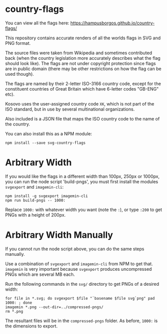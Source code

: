 country-flags
=============

You can view all the flags here: https://hampusborgos.github.io/country-flags/

This repository contains accurate renders of all the worlds flags in SVG and PNG format.

The source files were taken from Wikipedia and sometimes contributed back
(when the country legislation more accurately describes what the flag should
look like). The flags are not under copyright protection since flags are in public
domain (there may be other restrictions on how the flag can be used though).

The flags are named by their 2-letter ISO-3166 country code, except for the
constituent countries of Great Britain which have 6-letter codes "GB-ENG" etc).

Kosovo uses the user-assigned country code `XK`, which is not part of the ISO standard, but in use by several multinational organizations.

Also included is a JSON file that maps the ISO country code to the name of the
country.

You can also install this as a NPM module:

    npm install --save svg-country-flags

Arbitrary Width
===============

If you would like the flags in a different width than 100px, 250px or 1000px,
you can run the node script 'build-pngs', you must first install the modules `svgexport` and `imagemin-cli`:

    npm install -g svgexport imagemin-cli
    npm run build-pngs -- 1000:

Replace `1000:` with whatever width you want (note the `:`), or type `:200` to get
PNGs with a height of 200px.

Arbitrary Width Manually
========================

If you cannot run the node script above, you can do the same steps manually.

Use a combination of `svgexport` and `imagemin-cli` from NPM to get that.
`imagemin` is very important because `svgexport` produces uncompressed PNGs which are several MB each.

Run the following commands in the `svg/` directory to get PNGs of a desired width:

    for file in *.svg; do svgexport $file "`basename $file svg`png" pad 1000: ; done
    imagemin *.png --out-dir=../compressed-pngs/
    rm *.png

The resultant files will be in the `compressed-pngs` folder. As before, `1000:` is the dimensions to export.
